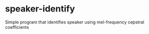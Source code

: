 # speaker-identify
 Simple program that identifies speaker using mel-frequency cepstral coefficients
